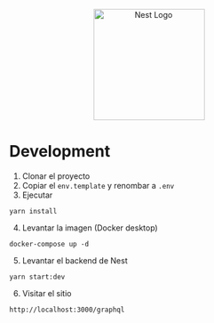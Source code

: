 <p align="center">
  <a href="http://nestjs.com/" target="blank"><img src="https://nestjs.com/img/logo-small.svg" width="200" alt="Nest Logo" /></a>
</p>

# Development

1. Clonar el proyecto
2. Copiar el ```env.template``` y renombar a ```.env```
3. Ejecutar
```
yarn install
```
4. Levantar la imagen (Docker desktop)
```
docker-compose up -d
```

5. Levantar el backend de Nest
```
yarn start:dev
```

6. Visitar el sitio
```
http://localhost:3000/graphql
```